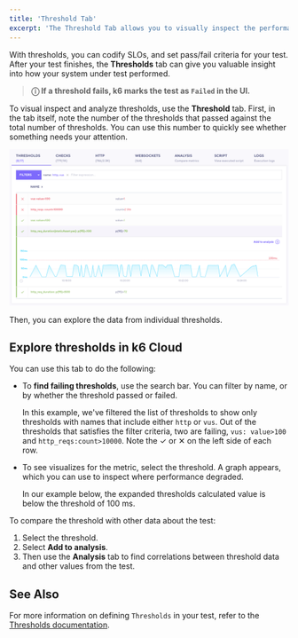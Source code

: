 ```yaml
---
title: 'Threshold Tab'
excerpt: 'The Threshold Tab allows you to visually inspect the performance of your Thresholds during a k6 test. '
---
```


With thresholds, you can codify SLOs, and set pass/fail criteria for your test.
After your test finishes, the **Thresholds** tab  can give you valuable insight into how your system under test performed.

> **ⓘ If a threshold fails, k6 marks the test as `Failed` in the UI.**


To visual inspect and analyze thresholds, use the **Threshold** tab.
First, in the tab itself, note the number of the thresholds that passed against the total number of thresholds.
You can use this number to quickly see whether something needs your attention.

![Thresholds Tab](./images/03-Threshold-Tab/thresholds-tab.png)

Then, you can explore the data from individual thresholds.

## Explore thresholds in k6 Cloud


You can use this tab to do the following:

- To **find failing thresholds**, use the search bar. You can filter by name, or by whether the threshold passed or failed.

  In this example, we've filtered the list of thresholds to show only thresholds with names that include either `http` or `vus`.
  Out of the thresholds that satisfies the filter criteria, two are failing, `vus: value>100` and `http_reqs:count>10000`.
  Note the &#10003; or &#10005; on the left side of each row.
- To see visualizes for the metric, select the threshold.
  A graph appears, which you can use to inspect where performance degraded.

  In our example below, the expanded thresholds calculated value is below the threshold of 100 ms.

To compare the threshold with other data about the test:
1. Select the threshold.
2. Select **Add to analysis**.
3. Then use the **Analysis** tab to find correlations between threshold data and other values from the test.



## See Also

For more information on defining `Thresholds` in your test, refer to the [Thresholds documentation](/using-k6/thresholds).
